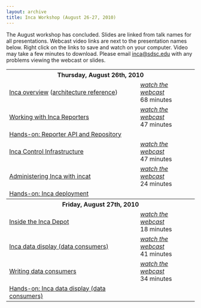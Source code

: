 ```yaml
---
layout: archive
title: Inca Workshop (August 26-27, 2010)
---
```


<p>The August workshop has concluded. Slides are linked from talk names for all presentations. Webcast video links are next to the presentation names below. Right click on the links to save and watch on your computer. Video may take a few minutes to download. Please email <a href="mailto:inca@sdsc.edu">inca@sdsc.edu</a> with any problems viewing the webcast or slides.</p>
<table>
	<tbody>
		<tr>
			<th colspan="2">Thursday, August 26th, 2010</th>
		</tr>
		<tr>
			<td><a href="overview.pdf">Inca overview</a> (<a href="archRef.pdf">architecture reference</a>)</td>
			<td><a href="video/overview.mp4"><em>watch the webcast</em></a><br />
				68 minutes</td>
		</tr>
		<tr>
			<td><a href="incaReporters.pdf">Working with Inca Reporters</a></td>
			<td><a href="https://ucsdcloud-my.sharepoint.com/personal/kericson_ucsd_edu/_layouts/15/guestaccess.aspx?guestaccesstoken=d1Yt2U9%2fbI2vxBM9WCq2lLaGYIrd5zNj%2bYdv%2b8gV%2bMw%3d&docid=0b4a1bec0d0f64dfaabcf513f6f9cf90e"><em>watch the webcast</em></a><br />
				47 minutes</td>
		</tr>
		<tr>
			<td><a href="reporterTutorial.pdf">Hands-on: Reporter API and Repository</a></td>
			<td>&nbsp;</td>
		</tr>
		<tr>
			<td><a href="control.pdf">Inca Control Infrastructure</a></td>
			<td><a href="https://ucsdcloud-my.sharepoint.com/personal/kericson_ucsd_edu/_layouts/15/guestaccess.aspx?guestaccesstoken=wqFM1XW2EduBb0601Zkmgwb4d9Abxzce3xPS5zwECRA%3d&docid=0a589fc282a7545ca959c4aeb9273b378"><em>watch the webcast</em></a><br />
				47 minutes</td>
		</tr>
		<tr>
			<td><a href="incat.pdf">Administering Inca with incat</a></td>
			<td><a href="https://ucsdcloud-my.sharepoint.com/personal/kericson_ucsd_edu/_layouts/15/guestaccess.aspx?guestaccesstoken=tkvmhBHtkOedG%2bzGZ4eNU0XYBUVzyReoP1dSqeECdTw%3d&docid=0623b666ea7b04124a36bb495b724926d"><em>watch the webcast</em></a><br />
				24 minutes</td>
		</tr>
		<tr>
			<td><a href="deployTutorial.pdf">Hands-on: Inca deployment</a></td>
			<td>&nbsp;</td>
		</tr>
		<tr>
			<th colspan="2">Friday, August 27th, 2010</th>
		</tr>
		<tr>
			<td><a href="depot.pdf">Inside the Inca Depot</a></td>
			<td><a href="https://ucsdcloud-my.sharepoint.com/personal/kericson_ucsd_edu/_layouts/15/guestaccess.aspx?guestaccesstoken=p7IC4%2fCf9zNd4G11kaCOcHIyjQR7M98AjodEW2o3aUU%3d&docid=0d1c79e572c8d422aaa46ba1d269e2de7"><em>watch the webcast</em></a><br />
				18 minutes</td>
		</tr>
		<tr>
			<td><a href="consumer.pdf">Inca data display (data consumers)</a></td>
			<td><a href="https://ucsdcloud-my.sharepoint.com/personal/kericson_ucsd_edu/_layouts/15/guestaccess.aspx?guestaccesstoken=3JDd9ZzCnj2Hk1L7cFYq48PHrM4KN2lHahULr%2fN%2fi0I%3d&docid=0d6328859de0a4893904e5eaf5dc57e16"><em>watch the webcast</em></a><br />
				41 minutes</td>
		</tr>
		<tr>
			<td><a href="writing-consumer.pdf">Writing data consumers</a></td>
			<td><a href="https://ucsdcloud-my.sharepoint.com/personal/kericson_ucsd_edu/_layouts/15/guestaccess.aspx?guestaccesstoken=HGWNStZneXHlBrAdeMO2wuoNlt5r6%2fiQRRLpeMF7sZo%3d&docid=0c56f36b9981e4afba2053ccefbb459a5"><em>watch the webcast</em></a><br />
				34 minutes</td>
		</tr>
		<tr>
			<td><a href="consumerTutorial.pdf">Hands-on: Inca data display (data consumers)</a></td>
			<td>&nbsp;</td>
		</tr>
	</tbody>
</table>
